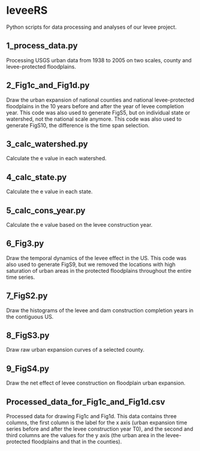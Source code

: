 # leveeRS
Python scripts for data processing and analyses of our levee project.

## 1_process_data.py
Processing USGS urban data from 1938 to 2005 on two scales, county and levee-protected floodplains.

## 2_Fig1c_and_Fig1d.py
Draw the urban expansion of national counties and national levee-protected floodplains in the 10 years before and after the year of levee completion year. This code was also used to generate FigS5, but on individual state or watershed, not the national scale anymore. This code was also used to generate FigS10, the difference is the time span selection.

## 3_calc_watershed.py
Calculate the e value in each watershed.

## 4_calc_state.py
Calculate the e value in each state.

## 5_calc_cons_year.py
Calculate the e value based on the levee construction year.

## 6_Fig3.py
Draw the temporal dynamics of the levee effect in the US. This code was also used to generate FigS9, but we removed the locations with high saturation of urban areas in the protected floodplains throughout the entire time series.

## 7_FigS2.py
Draw the histograms of the levee and dam construction completion years in the contiguous US.

## 8_FigS3.py
Draw raw urban expansion curves of a selected county.

## 9_FigS4.py
Draw the net effect of levee construction on floodplain urban expansion.

## Processed_data_for_Fig1c_and_Fig1d.csv
Processed data for drawing Fig1c and Fig1d. This data contains three columns, the first column is the label for the x axis (urban expansion time series before and after the levee construction year T0), and the second and third columns are the values for the y axis (the urban area in the levee-protected floodplains and that in the counties).
